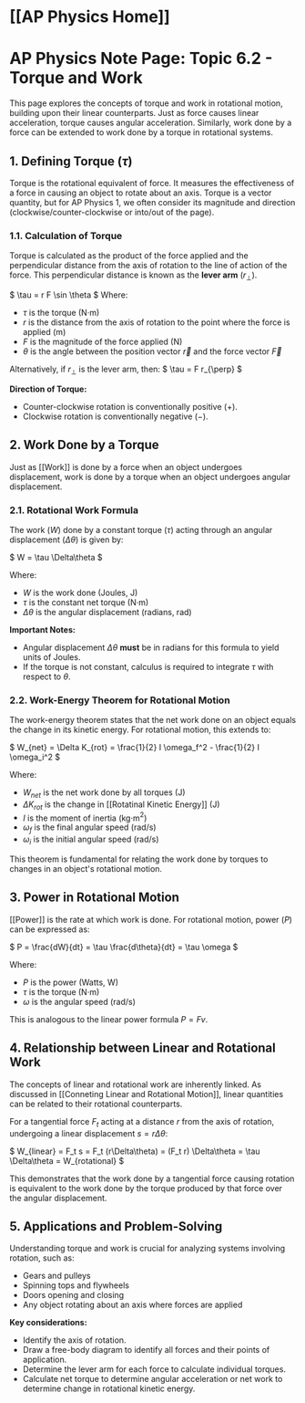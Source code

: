# [[AP Physics Home]]
# AP Physics Note Page: Topic 6.2 - Torque and Work

This page explores the concepts of torque and work in rotational motion, building upon their linear counterparts. Just as force causes linear acceleration, torque causes angular acceleration. Similarly, work done by a force can be extended to work done by a torque in rotational systems.

## 1. Defining Torque ($\tau$)

Torque is the rotational equivalent of force. It measures the effectiveness of a force in causing an object to rotate about an axis. Torque is a vector quantity, but for AP Physics 1, we often consider its magnitude and direction (clockwise/counter-clockwise or into/out of the page).

### 1.1. Calculation of Torque

Torque is calculated as the product of the force applied and the perpendicular distance from the axis of rotation to the line of action of the force. This perpendicular distance is known as the **lever arm** ($r_{\perp}$).

$
\tau = r F \sin \theta
$
Where:
- $\tau$ is the torque (N·m)
- $r$ is the distance from the axis of rotation to the point where the force is applied (m)
- $F$ is the magnitude of the force applied (N)
- $\theta$ is the angle between the position vector $\vec{r}$ and the force vector $\vec{F}$

Alternatively, if $r_{\perp}$ is the lever arm, then:
$
\tau = F r_{\perp}
$

**Direction of Torque:**
- Counter-clockwise rotation is conventionally positive ($+$).
- Clockwise rotation is conventionally negative ($-$).

## 2. Work Done by a Torque

Just as [[Work]] is done by a force when an object undergoes displacement, work is done by a torque when an object undergoes angular displacement.

### 2.1. Rotational Work Formula

The work ($W$) done by a constant torque ($\tau$) acting through an angular displacement ($\Delta\theta$) is given by:

$
W = \tau \Delta\theta
$

Where:
- $W$ is the work done (Joules, J)
- $\tau$ is the constant net torque (N·m)
- $\Delta\theta$ is the angular displacement (radians, rad)

**Important Notes:**
- Angular displacement $\Delta\theta$ **must** be in radians for this formula to yield units of Joules.
- If the torque is not constant, calculus is required to integrate $\tau$ with respect to $\theta$.

### 2.2. Work-Energy Theorem for Rotational Motion

The work-energy theorem states that the net work done on an object equals the change in its kinetic energy. For rotational motion, this extends to:

$
W_{net} = \Delta K_{rot} = \frac{1}{2} I \omega_f^2 - \frac{1}{2} I \omega_i^2
$

Where:
- $W_{net}$ is the net work done by all torques (J)
- $\Delta K_{rot}$ is the change in [[Rotatinal Kinetic Energy]] (J)
- $I$ is the moment of inertia (kg·m$^2$)
- $\omega_f$ is the final angular speed (rad/s)
- $\omega_i$ is the initial angular speed (rad/s)

This theorem is fundamental for relating the work done by torques to changes in an object's rotational motion.

## 3. Power in Rotational Motion

[[Power]] is the rate at which work is done. For rotational motion, power ($P$) can be expressed as:

$
P = \frac{dW}{dt} = \tau \frac{d\theta}{dt} = \tau \omega
$

Where:
- $P$ is the power (Watts, W)
- $\tau$ is the torque (N·m)
- $\omega$ is the angular speed (rad/s)

This is analogous to the linear power formula $P = Fv$.

## 4. Relationship between Linear and Rotational Work

The concepts of linear and rotational work are inherently linked. As discussed in [[Conneting Linear and Rotational Motion]], linear quantities can be related to their rotational counterparts.

For a tangential force $F_t$ acting at a distance $r$ from the axis of rotation, undergoing a linear displacement $s = r\Delta\theta$:

$
W_{linear} = F_t s = F_t (r\Delta\theta) = (F_t r) \Delta\theta = \tau \Delta\theta = W_{rotational}
$

This demonstrates that the work done by a tangential force causing rotation is equivalent to the work done by the torque produced by that force over the angular displacement.

## 5. Applications and Problem-Solving

Understanding torque and work is crucial for analyzing systems involving rotation, such as:
- Gears and pulleys
- Spinning tops and flywheels
- Doors opening and closing
- Any object rotating about an axis where forces are applied

**Key considerations:**
- Identify the axis of rotation.
- Draw a free-body diagram to identify all forces and their points of application.
- Determine the lever arm for each force to calculate individual torques.
- Calculate net torque to determine angular acceleration or net work to determine change in rotational kinetic energy.